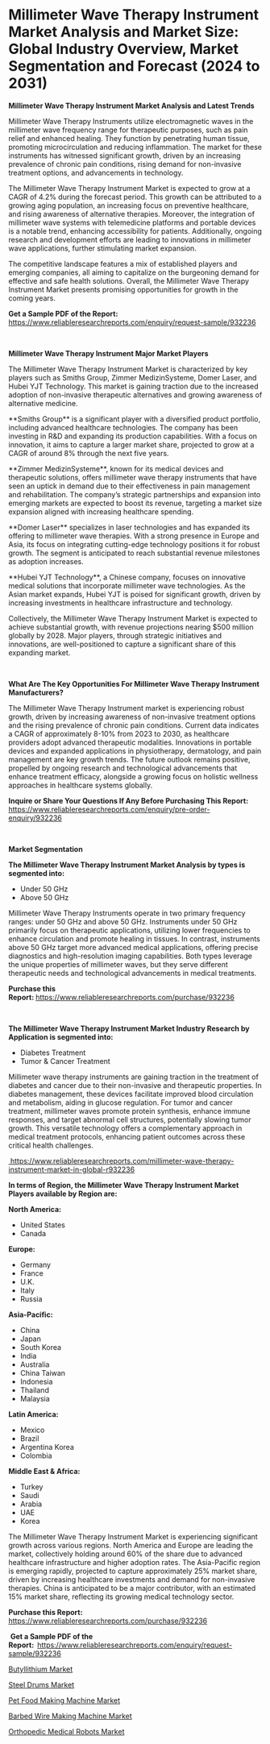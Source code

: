 <p><h1>Millimeter Wave Therapy Instrument Market Analysis and Market Size: Global Industry Overview, Market Segmentation and Forecast (2024 to 2031)</h1></p><p><strong>Millimeter Wave Therapy Instrument Market Analysis and Latest Trends</strong></p>
<p><p>Millimeter Wave Therapy Instruments utilize electromagnetic waves in the millimeter wave frequency range for therapeutic purposes, such as pain relief and enhanced healing. They function by penetrating human tissue, promoting microcirculation and reducing inflammation. The market for these instruments has witnessed significant growth, driven by an increasing prevalence of chronic pain conditions, rising demand for non-invasive treatment options, and advancements in technology.</p><p>The Millimeter Wave Therapy Instrument Market is expected to grow at a CAGR of 4.2% during the forecast period. This growth can be attributed to a growing aging population, an increasing focus on preventive healthcare, and rising awareness of alternative therapies. Moreover, the integration of millimeter wave systems with telemedicine platforms and portable devices is a notable trend, enhancing accessibility for patients. Additionally, ongoing research and development efforts are leading to innovations in millimeter wave applications, further stimulating market expansion.</p><p>The competitive landscape features a mix of established players and emerging companies, all aiming to capitalize on the burgeoning demand for effective and safe health solutions. Overall, the Millimeter Wave Therapy Instrument Market presents promising opportunities for growth in the coming years.</p></p>
<p><strong>Get a Sample PDF of the Report:&nbsp;</strong> <a href="https://www.reliableresearchreports.com/enquiry/request-sample/932236">https://www.reliableresearchreports.com/enquiry/request-sample/932236</a></p>
<p>&nbsp;</p>
<p><strong>Millimeter Wave Therapy Instrument Major Market Players</strong></p>
<p><p>The Millimeter Wave Therapy Instrument Market is characterized by key players such as Smiths Group, Zimmer MedizinSysteme, Domer Laser, and Hubei YJT Technology. This market is gaining traction due to the increased adoption of non-invasive therapeutic alternatives and growing awareness of alternative medicine.</p><p>**Smiths Group** is a significant player with a diversified product portfolio, including advanced healthcare technologies. The company has been investing in R&D and expanding its production capabilities. With a focus on innovation, it aims to capture a larger market share, projected to grow at a CAGR of around 8% through the next five years.</p><p>**Zimmer MedizinSysteme**, known for its medical devices and therapeutic solutions, offers millimeter wave therapy instruments that have seen an uptick in demand due to their effectiveness in pain management and rehabilitation. The company’s strategic partnerships and expansion into emerging markets are expected to boost its revenue, targeting a market size expansion aligned with increasing healthcare spending.</p><p>**Domer Laser** specializes in laser technologies and has expanded its offering to millimeter wave therapies. With a strong presence in Europe and Asia, its focus on integrating cutting-edge technology positions it for robust growth. The segment is anticipated to reach substantial revenue milestones as adoption increases.</p><p>**Hubei YJT Technology**, a Chinese company, focuses on innovative medical solutions that incorporate millimeter wave technologies. As the Asian market expands, Hubei YJT is poised for significant growth, driven by increasing investments in healthcare infrastructure and technology.</p><p>Collectively, the Millimeter Wave Therapy Instrument Market is expected to achieve substantial growth, with revenue projections nearing $500 million globally by 2028. Major players, through strategic initiatives and innovations, are well-positioned to capture a significant share of this expanding market.</p></p>
<p>&nbsp;</p>
<p><strong>What Are The Key Opportunities For Millimeter Wave Therapy Instrument Manufacturers?</strong></p>
<p><p>The Millimeter Wave Therapy Instrument market is experiencing robust growth, driven by increasing awareness of non-invasive treatment options and the rising prevalence of chronic pain conditions. Current data indicates a CAGR of approximately 8-10% from 2023 to 2030, as healthcare providers adopt advanced therapeutic modalities. Innovations in portable devices and expanded applications in physiotherapy, dermatology, and pain management are key growth trends. The future outlook remains positive, propelled by ongoing research and technological advancements that enhance treatment efficacy, alongside a growing focus on holistic wellness approaches in healthcare systems globally.</p></p>
<p><strong>Inquire or Share Your Questions If Any Before Purchasing This Report:</strong> <a href="https://www.reliableresearchreports.com/enquiry/pre-order-enquiry/932236">https://www.reliableresearchreports.com/enquiry/pre-order-enquiry/932236</a></p>
<p>&nbsp;</p>
<p><strong>Market Segmentation</strong></p>
<p><strong>The Millimeter Wave Therapy Instrument Market Analysis by types is segmented into:</strong></p>
<p><ul><li>Under 50 GHz</li><li>Above 50 GHz</li></ul></p>
<p><p>Millimeter Wave Therapy Instruments operate in two primary frequency ranges: under 50 GHz and above 50 GHz. Instruments under 50 GHz primarily focus on therapeutic applications, utilizing lower frequencies to enhance circulation and promote healing in tissues. In contrast, instruments above 50 GHz target more advanced medical applications, offering precise diagnostics and high-resolution imaging capabilities. Both types leverage the unique properties of millimeter waves, but they serve different therapeutic needs and technological advancements in medical treatments.</p></p>
<p><strong>Purchase this Report:&nbsp;</strong><a href="https://www.reliableresearchreports.com/purchase/932236">https://www.reliableresearchreports.com/purchase/932236</a></p>
<p>&nbsp;</p>
<p><strong>The Millimeter Wave Therapy Instrument Market Industry Research by Application is segmented into:</strong></p>
<p><ul><li>Diabetes Treatment</li><li>Tumor & Cancer Treatment</li></ul></p>
<p><p>Millimeter wave therapy instruments are gaining traction in the treatment of diabetes and cancer due to their non-invasive and therapeutic properties. In diabetes management, these devices facilitate improved blood circulation and metabolism, aiding in glucose regulation. For tumor and cancer treatment, millimeter waves promote protein synthesis, enhance immune responses, and target abnormal cell structures, potentially slowing tumor growth. This versatile technology offers a complementary approach in medical treatment protocols, enhancing patient outcomes across these critical health challenges.</p></p>
<p><a href="https://www.reliableresearchreports.com/millimeter-wave-therapy-instrument-market-in-global-r932236">&nbsp;https://www.reliableresearchreports.com/millimeter-wave-therapy-instrument-market-in-global-r932236</a></p>
<p><strong>In terms of Region, the Millimeter Wave Therapy Instrument Market Players available by Region are:</strong></p>
<p>
    <p> <strong> North America: </strong>
        <ul>
            <li>United States</li>
            <li>Canada</li>
        </ul>
        </p> 
    <p> <strong> Europe: </strong>
        <ul>
            <li>Germany</li>
            <li>France</li>
            <li>U.K.</li>
            <li>Italy</li>
            <li>Russia</li>
        </ul>
        </p> 
    <p> <strong> Asia-Pacific: </strong>
        <ul>
            <li>China</li>
            <li>Japan</li>
            <li>South Korea</li>
            <li>India</li>
            <li>Australia</li>
            <li>China Taiwan</li>
            <li>Indonesia</li>
            <li>Thailand</li>
            <li>Malaysia</li>
        </ul>
        </p> 
    <p> <strong> Latin America: </strong>
        <ul>
            <li>Mexico</li>
            <li>Brazil</li>
            <li>Argentina Korea</li>
            <li>Colombia</li>
        </ul>
        </p> 
    <p> <strong> Middle East & Africa: </strong>
        <ul>
            <li>Turkey</li>
            <li>Saudi</li>
            <li>Arabia</li>
            <li>UAE</li>
            <li>Korea</li>
        </ul>
    </p>
    </p>
<p><p>The Millimeter Wave Therapy Instrument Market is experiencing significant growth across various regions. North America and Europe are leading the market, collectively holding around 60% of the share due to advanced healthcare infrastructure and higher adoption rates. The Asia-Pacific region is emerging rapidly, projected to capture approximately 25% market share, driven by increasing healthcare investments and demand for non-invasive therapies. China is anticipated to be a major contributor, with an estimated 15% market share, reflecting its growing medical technology sector.</p></p>
<p><strong>Purchase this Report: </strong><a href="https://www.reliableresearchreports.com/purchase/932236">https://www.reliableresearchreports.com/purchase/932236</a></p>
<p>&nbsp;<strong>Get a Sample PDF of the Report:&nbsp;&nbsp;</strong><a href="https://www.reliableresearchreports.com/enquiry/request-sample/932236">https://www.reliableresearchreports.com/enquiry/request-sample/932236</a></p>
<p><strong></strong></p>
<p><p><a href="https://medium.com/@mariedawsonv3/the-butyllithium-market-has-experienced-impressive-growth-in-recent-years-expanding-its-market-115e07f3c0c3">Butyllithium Market</a></p><p><a href="https://medium.com/@daveblock12/in-the-steel-drums-market-the-main-focus-is-on-keeping-costs-low-and-getting-the-most-out-of-4ffa329c1860">Steel Drums Market</a></p><p><a href="https://www.linkedin.com/pulse/emerging-trends-pet-food-making-machine-market-global-outlook-0ftvf?trackingId=Vq82HNwARdaeC4qDZhs38Q%3D%3D">Pet Food Making Machine Market</a></p><p><a href="https://www.linkedin.com/pulse/barbed-wire-making-machine-market-size-growing-cagr-92-report-63brf?trackingId=KGe8Kr5WQZine4DxTqDSKQ%3D%3D">Barbed Wire Making Machine Market</a></p><p><a href="https://github.com/rahu1506/Market-Research-Report-List-6/blob/main/orthopedic-medical-robots-market.md">Orthopedic Medical Robots Market</a></p></p>